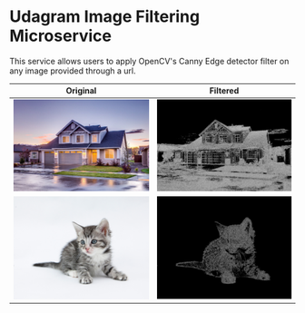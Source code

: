 # Udagram Image Filtering Microservice

This service allows users to apply OpenCV's Canny Edge detector filter on any image provided through a url.

|Original|Filtered|
|--|--|
| ![Original](https://github.com/ahsas-sharma/udagram/blob/master/image-filtering-microservice/deployment_screenshots/photo1.jpeg "Original") | ![Filtered](https://github.com/ahsas-sharma/udagram/blob/master/image-filtering-microservice/deployment_screenshots/photo1Filtered.jpeg "Filtered")|
| ![Original](https://github.com/ahsas-sharma/udagram/blob/master/image-filtering-microservice/deployment_screenshots/photo2.jpg "Original") | ![Filtered](https://github.com/ahsas-sharma/udagram/blob/master/image-filtering-microservice/deployment_screenshots/photo2Filtered.jpeg "Filtered")|


